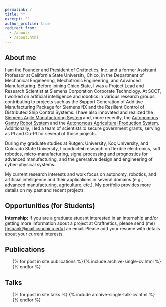 ```yaml
---
permalink: /
title: ""
excerpt: ""
author_profile: true
redirect_from: 
  - /about/
  - /about.html
---  
```


About me
------
I am the Founder and President of Craftnetics, Inc. and a former Assistant Professor at California State University, Chico, in the Department of Mechanical Engineering, Mechatronic Engineering, and Advanced Manufacturing. Before joining Chico State, I was a Project Lead and Research Scientist at Siemens Corporation Corporate Technology. At SCCT, I worked on artificial intelligence and robotics in various research groups, contributing to projects such as the Support Generation of Additive Manufacturing Package for Siemens NX and the Resilient Control of Distributed Ship Control Systems. I have also innovated and realized the [Siemens Agile Manufacturing System](https://goo.gl/dPYpWo) and, more recently, the [Autonomous Gantry Robot System](https://bankh.github.io/files/SME_NAMRC_46_Paper_140.pdf) and the [Autonomous Agricultural Production System](https://goo.gl/FdmDLS). Additionally, I led a team of scientists to secure government grants, serving as PI and Co-PI for several of those projects.

During my graduate studies at Rutgers University, Koç University, and Colorado State University, I conducted research on flexible electronics, soft robotics, micro-manufacturing, signal processing and prognostics for advanced manufacturing, and the generative design and engineering of cyber-physical systems.

My current research interests and work focus on autonomy, robotics, and artificial intelligence and their applications in several domains (e.g., advanced manufacturing, agriculture, etc.). My portfolio provides more details on my past and recent projects.

Opportunities (for Students)
------
<b>Internship:</b> If you are a graduate student interested in an internship and/or getting more information
about a project at Craftnetics, please send (me) [hsbank@mail.csuchico.edu] an email. Please add your resume with details about your current interests.

Publications
------ 
<ul>{% for post in site.publications %}
    {% include archive-single-cv.html %}
  {% endfor %}</ul>

Talks
------
 <ul>{% for post in site.talks %}
    {% include archive-single-talk-cv.html %}
  {% endfor %}</ul>
